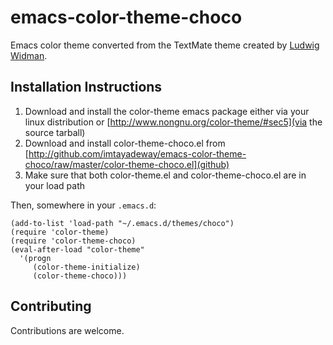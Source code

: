 emacs-color-theme-choco
=======================

Emacs color theme converted from the TextMate theme created by [Ludwig Widman](http://www.ludw.se/blog/).

## Installation Instructions

1. Download and install the color-theme emacs package either via your linux distribution or [http://www.nongnu.org/color-theme/#sec5](via the source tarball)
2. Download and install color-theme-choco.el from [http://github.com/imtayadeway/emacs-color-theme-choco/raw/master/color-theme-choco.el](github)
3. Make sure that both color-theme.el and color-theme-choco.el are in your load path

Then, somewhere in your `.emacs.d`:

```elisp
(add-to-list 'load-path "~/.emacs.d/themes/choco")
(require 'color-theme)
(require 'color-theme-choco)
(eval-after-load "color-theme"
  '(progn
     (color-theme-initialize)
     (color-theme-choco)))
```
## Contributing

Contributions are welcome.
